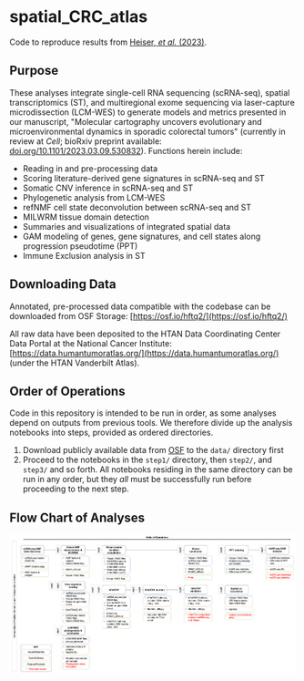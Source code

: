 # spatial_CRC_atlas

Code to reproduce results from [Heiser, *et al.* (2023)](https://doi.org/10.1101/2023.03.09.530832).

## Purpose

These analyses integrate single-cell RNA sequencing (scRNA-seq), spatial transcriptomics (ST), and multiregional exome sequencing via laser-capture microdissection (LCM-WES) to generate models and metrics presented in our manuscript, "Molecular cartography uncovers evolutionary and microenvironmental dynamics in sporadic colorectal tumors" (currently in review at *Cell*; bioRxiv preprint available: [doi.org/10.1101/2023.03.09.530832](https://doi.org/10.1101/2023.03.09.530832)). Functions herein include:

* Reading in and pre-processing data
* Scoring literature-derived gene signatures in scRNA-seq and ST
* Somatic CNV inference in scRNA-seq and ST
* Phylogenetic analysis from LCM-WES
* refNMF cell state deconvolution between scRNA-seq and ST
* MILWRM tissue domain detection
* Summaries and visualizations of integrated spatial data
* GAM modeling of genes, gene signatures, and cell states along progression pseudotime (PPT)
* Immune Exclusion analysis in ST

## Downloading Data
Annotated, pre-processed data compatible with the codebase can be downloaded from OSF Storage: [https://osf.io/hftq2/](https://osf.io/hftq2/)

All raw data have been deposited to the HTAN Data Coordinating Center Data Portal at the National Cancer Institute: [https://data.humantumoratlas.org/](https://data.humantumoratlas.org/) (under the HTAN Vanderbilt Atlas).

## Order of Operations

Code in this repository is intended to be run in order, as some analyses depend on outputs from previous tools. We therefore divide up the analysis notebooks into steps, provided as ordered directories.

1. Download publicly available data from [OSF](https://osf.io/hftq2/) to the `data/` directory first
2. Proceed to the notebooks in the `step1/` directory, then `step2/`, and `step3/` and so forth. All notebooks residing in the same directory can be run in any order, but they *all* must be successfully run before proceeding to the next step.

## Flow Chart of Analyses

![alt text](resources/molecular_cartography_comp_workflow.png)
